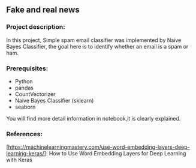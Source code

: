 ## Fake and real news
### Project description:
In this project, Simple spam email classifier was implemented by Naive Bayes Classifier, the goal here is to identify whether an email is a spam or ham.

### Prerequisites:
- Python
- pandas 
- CountVectorizer
- Naive Bayes Classifier (sklearn)
- seaborn 

You will find more detail information in notebook,it is clearly explained.


### References:
[https://machinelearningmastery.com/use-word-embedding-layers-deep-learning-keras/]: How to Use Word Embedding Layers for Deep Learning with Keras
